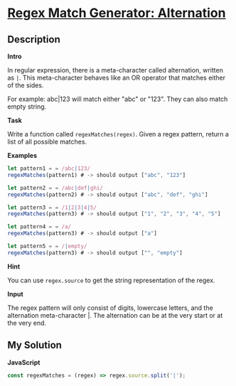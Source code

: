 # [Regex Match Generator: Alternation](https://www.codewars.com/kata/573b79da301a2d48060001f7)

## Description

**Intro**

In regular expression, there is a meta-character called alternation, written as `|`. This meta-character behaves like an OR operator that matches either of the sides.

For example: abc|123 will match either "abc" or "123". They can also match empty string.

**Task**

Write a function called `regexMatches(regex)`. Given a regex pattern, return a list of all possible matches.

**Examples**

```js
let pattern1 = = /abc|123/
regexMatches(pattern1) # -> should output ["abc", "123"]

let pattern2 = = /abc|def|ghi/
regexMatches(pattern2) # -> should output ["abc", "def", "ghi"]

let pattern3 = = /1|2|3|4|5/
regexMatches(pattern3) # -> should output ["1", "2", "3", "4", "5"]

let pattern4 = = /a/
regexMatches(pattern3) # -> should output ["a"]

let pattern5 = = /|empty/
regexMatches(pattern3) # -> should output ["", "empty"]
```

**Hint**

You can use `regex.source` to get the string representation of the regex.

**Input**

The regex pattern will only consist of digits, lowercase letters, and the alternation meta-character |. The alternation can be at the very start or at the very end.

## My Solution

**JavaScript**

```js
const regexMatches = (regex) => regex.source.split('|');
```
